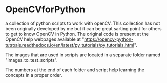 # OpenCVforPython
a collection of python scripts to work with openCV. This collection has not been originally developed by me but it can be great sarting point for others to get to know OpenCV in Python. The original code is present at the OpenCV help webpages available at "https://opencv-python-tutroals.readthedocs.io/en/latest/py_tutorials/py_tutorials.html". 

The images that are used in scripts are located in a separate folder named "images_to_test_scripts".

The numbers at the end of each folder and script help learning the concepts in a proper order. 


